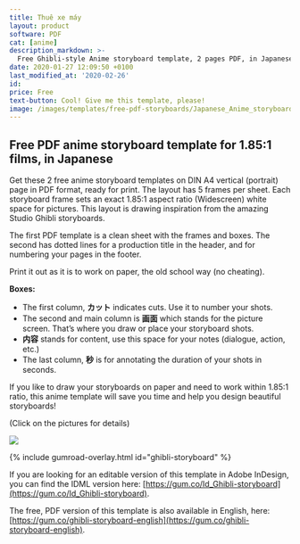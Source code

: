 ```yaml
---
title: Thuê xe máy
layout: product
software: PDF
cat: [anime]
description_markdown: >-
  Free Ghibli-style Anime storyboard template, 2 pages PDF, in Japanese, for 1.85:1 aspect ratio on A4 vertical.
date: 2020-01-27 12:09:50 +0100
last_modified_at: '2020-02-26'
id:
price: Free
text-button: Cool! Give me this template, please!
image: /images/templates/free-pdf-storyboards/Japanese_Anime_storyboard-template_1.85x1_A4-vertical.png
---
```


## Free PDF anime storyboard template for 1.85:1 films, in Japanese

Get these 2 free anime storyboard templates on DIN A4 vertical (portrait) page in PDF format, ready for print. The layout has 5 frames per sheet. Each storyboard frame sets an exact 1.85:1 aspect ratio (Widescreen) white space for pictures. This layout is drawing inspiration from the amazing Studio Ghibli storyboards.

The first PDF template is a clean sheet with the frames and boxes. The second has dotted lines for a production title in the header, and for numbering your pages in the footer.

Print it out as it is to work on paper, the old school way (no cheating).

**Boxes:**

- The first column, **カット** indicates cuts. Use it to number your shots.
- The second and main column is **画面** which stands for the picture screen. That’s where you draw or place your storyboard shots.
- **内容** stands for content, use this space for your notes (dialogue, action, etc.)
- The last column, **秒** is for annotating the duration of your shots in seconds.


If you like to draw your storyboards on paper and need to work within 1.85:1 ratio, this anime template will save you time and help you design beautiful storyboards!

<p class="tc f5 black-30 measure-wide lh-copy avenir">
(Click on the pictures for details)
</p>

<a href="https://gum.co/ghibli-storyboard" class="no-underline pv2 grow db"><img class="w-100" src="{{site.baseurl}}/images/templates/free-pdf-storyboards/Japanese_Anime_storyboard-template_1.85x1_A4-vertical.png"></a>

{% include gumroad-overlay.html id="ghibli-storyboard" %}

If you are looking for an editable version of this template in Adobe InDesign, you can find the IDML version here: [https://gum.co/Id_Ghibli-storyboard](https://gum.co/Id_Ghibli-storyboard).

The free, PDF version of this template is also available in English, here: [https://gum.co/ghibli-storyboard-english](https://gum.co/ghibli-storyboard-english).
